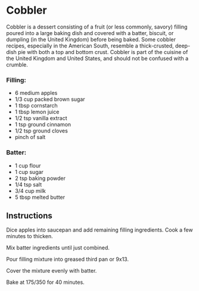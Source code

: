 # Cobbler

Cobbler is a dessert consisting of a fruit (or less commonly, savory) filling poured into a large baking dish and covered with a batter, biscuit, or dumpling (in the United Kingdom) before being baked. Some cobbler recipes, especially in the American South, resemble a thick-crusted, deep-dish pie with both a top and bottom crust. Cobbler is part of the cuisine of the United Kingdom and United States, and should not be confused with a crumble.

### Filling:
- 6 medium apples
- 1/3 cup packed brown sugar
- 1 tbsp cornstarch
- 1 tbsp lemon juice
- 1/2 tsp vanilla extract
- 1 tsp ground cinnamon
- 1/2 tsp ground cloves
- pinch of salt

### Batter:
- 1 cup flour
- 1 cup sugar
- 2 tsp baking powder
- 1/4 tsp salt
- 3/4 cup milk
- 5 tbsp melted butter

## Instructions

Dice apples into saucepan and add remaining filling ingredients. Cook a few minutes to thicken.

Mix batter ingredients until just combined.

Pour filling mixture into greased third pan or 9x13.

Cover the mixture evenly with batter.

Bake at 175/350 for 40 minutes.